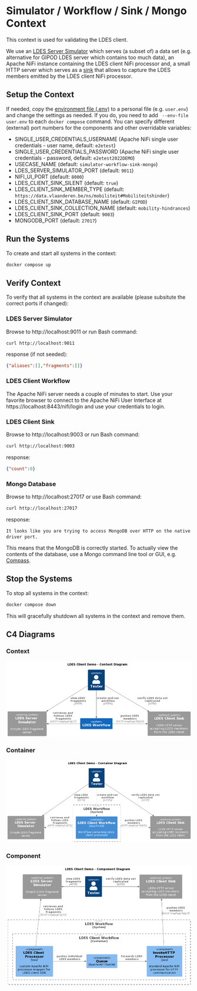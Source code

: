 # Simulator / Workflow / Sink / Mongo Context
This context is used for validating the LDES client.

We use an [LDES Server Simulator](/ldes-server-simulator/README.md) which serves (a subset of) a data set (e.g. alternative for GIPOD LDES server which contains too much data), an Apache NiFi instance containing the LDES client NiFi processor and, a small HTTP server which serves as a [sink](/ldes-client-sink/README.md) that allows to capture the LDES members emitted by the LDES client NiFi processor.

## Setup the Context
If needed, copy the [environment file (.env)](./.env) to a personal file (e.g. `user.env`) and change the settings as needed. If you do, you need to add ` --env-file user.env` to each `docker compose` command. You can specify different (external) port numbers for the components and other overridable variables:
* SINGLE_USER_CREDENTIALS_USERNAME (Apache NiFi single user credentials - user name, default: `e2etest`)
* SINGLE_USER_CREDENTIALS_PASSWORD (Apache NiFi single user credentials - password, default: `e2etest2022DEMO`)
* USECASE_NAME (default: `simulator-workflow-sink-mongo`)
* LDES_SERVER_SIMULATOR_PORT (default: `9011`)
* NIFI_UI_PORT (default: `8000`)
* LDES_CLIENT_SINK_SILENT (default: `true`)
* LDES_CLIENT_SINK_MEMBER_TYPE (default: `https://data.vlaanderen.be/ns/mobiliteit#Mobiliteitshinder`)
* LDES_CLIENT_SINK_DATABASE_NAME (default: `GIPOD`)
* LDES_CLIENT_SINK_COLLECTION_NAME (default: `mobility-hindrances`)
* LDES_CLIENT_SINK_PORT (default: `9003`)
* MONGODB_PORT (default: `27017`)

## Run the Systems
To create and start all systems in the context:
```bash
docker compose up
```

## Verify Context
To verify that all systems in the context are available (please subsitute the correct ports if changed):

### LDES Server Simulator
Browse to http://localhost:9011 or run Bash command:
```bash
curl http://localhost:9011
```
response (if not seeded):
```json
{"aliases":[],"fragments":[]}
```

### LDES Client Workflow
The Apache NiFi server needs a couple of minutes to start. Use your favorite browser to connect to the Apache NiFi User Interface at https://localhost:8443/nifi/login and use your credentials to login.

### LDES Client Sink
Browse to http://localhost:9003 or run Bash command:
```bash
curl http://localhost:9003
```
response:
```json
{"count":0}
```

### Mongo Database
Browse to http://localhost:27017 or use Bash command:
```bash
curl http://localhost:27017
```
response:
```text
It looks like you are trying to access MongoDB over HTTP on the native driver port.
```
This means that the MongoDB is correctly started. To actually view the contents of the database, use a Mongo command line tool or GUI, e.g. [Compass](https://www.mongodb.com/products/compass).

## Stop the Systems
To stop all systems in the context:
```bash
docker compose down
```
This will gracefully shutdown all systems in the context and remove them.

## C4 Diagrams

### Context
![context](./artwork/demo-ldes-client.context.png)

### Container
![container](./artwork/demo-ldes-client.container.png)

### Component
![component](./artwork/demo-ldes-client.component.png)
